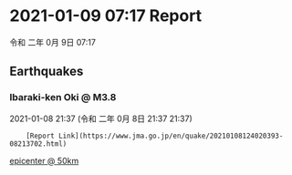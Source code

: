 # 2021-01-09 07:17 Report
令和 二年 0月 9日 07:17

## Earthquakes
### Ibaraki-ken Oki @ M3.8
2021-01-08 21:37 (令和 二年 0月 8日 21:37 21:37)
  
        [Report Link](https://www.jma.go.jp/en/quake/20210108124020393-08213702.html)  
[epicenter @ 50km](https://www.google.com/maps/place/36°24'00%22+141°06'00%22/@36.4,141.1,17z/data=!3m1!4b1!4m5!3m4!1s0x0:0x0!8m2!3d36.4!4d141.1)